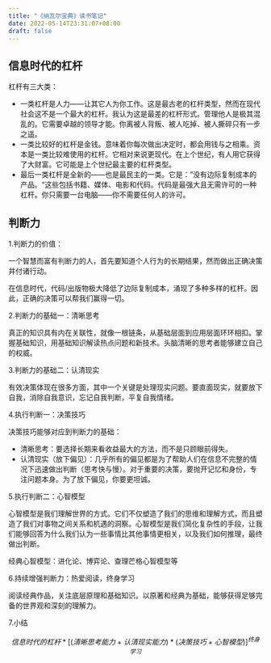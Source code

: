 ```yaml
---
title: "《纳瓦尔宝典》读书笔记"
date: 2022-05-14T23:31:07+08:00
draft: false
---
```


## 信息时代的杠杆

杠杆有三大类：

* 一类杠杆是人力——让其它人为你工作。这是最古老的杠杆类型，然而在现代社会这不是一个最大的杠杆。我认为这是最差的杠杆形式。管理他人是极其混乱的。它需要卓越的领导才能。你离被人背叛、被人吃掉、被人撕碎只有一步之遥。
* 一类比较好的杠杆是金钱。意味着你每次做出决定时，都会用钱与之相乘。资本是一类比较难使用的杠杆。它相对来说更现代。在上个世纪，有人用它获得了大财富。它可能是上个世纪最主要的杠杆类型。
* 最后一类杠杆是全新的——也是最民主的一类。它是：”没有边际复制成本的产品。“这些包括书籍、媒体、电影和代码。代码是最强大且无需许可的一种杠杆。你只需要一台电脑——你不需要任何人的许可。


## 判断力

1.判断力的价值：

一个智慧而富有判断力的人，首先要知道个人行为的长期结果，然而做出正确决策并付诸行动。

在信息时代，代码/出版物极大降低了边际复制成本，涌现了多种多样的杠杆。因此，正确的决策可以帮我们赢得一切。

2.判断力的基础一：清晰思考

真正的知识具有内在关联性，就像一根链条，从基础层面到应用层面环环相扣。掌握基础知识，用基础知识解读热点问题和新技术。头脑清晰的思考者能够建立自己的权威。

3.判断力的基础二：认清现实

有效决策体现在很多方面，其中一个关键是处理现实问题。要直面现实，就要放下自我，消除自我意识，忘记自我判断，平复自我情绪。

4.执行判断一：决策技巧

决策技巧能够对应到判断力的基础：

* 清晰思考：要选择长期来看收益最大的方法，而不是只顾眼前得失。
* 认清现实（放下偏见）：几乎所有的偏见都是为了帮助人们在信息不完整的情况下迅速做出判断（思考快与慢）。对于重要的决策，要抛开记忆和身份，专注问题本身。为了放下偏见，你要更坦诚。

5.执行判断二：心智模型

心智模型是我们理解世界的方式。它们不仅塑造了我们的思维和理解方式，而且塑造了我们对事物之间关系和机遇的洞察。心智模型是我们简化复杂性的手段，让我们能够回答为什么我们认为一些事情比其他事情更相关，以及我们如何推理，最终做出判断。

经典心智模型：进化论、博弈论、查理芒格心智模型等

6.持续增强判断力：热爱阅读，终身学习

阅读经典作品，关注底层原理和基础知识。以原著和经典为基础，能够获得足够完备的世界观和深刻的理解力。

7.小结

$$ 信息时代的杠杆 * [(清晰思考能力 + 认清现实能力) * (决策技巧 + 心智模型)] ^ {终身学习} $$
